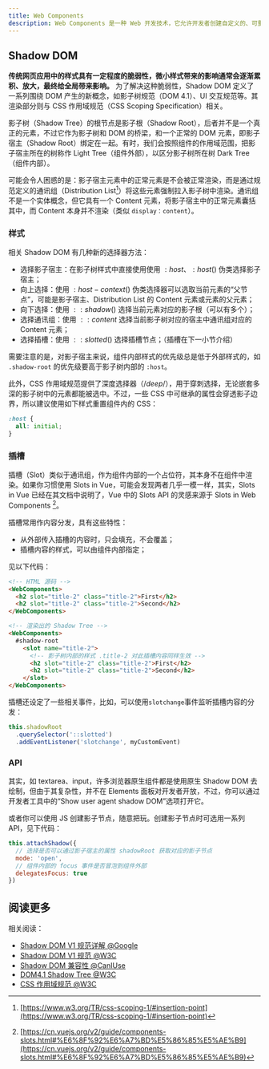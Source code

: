 ```yaml
---
title: Web Components
description: Web Components 是一种 Web 开发技术，它允许开发者创建自定义的、可重用的组件，这些组件可以在不同的 Web 应用中使用。
---
```


## Shadow DOM

**传统网页应用中的样式具有一定程度的脆弱性，微小样式带来的影响通常会逐渐累积、放大，最终给全局带来影响。** 为了解决这种脆弱性，Shadow DOM 定义了一系列围绕 DOM 产生的新概念，如影子树规范（DOM 4.1）、UI 交互规范等。其渲染部分则与 CSS 作用域规范（CSS Scoping Specification）相关。

影子树（Shadow Tree）的根节点是影子根（Shadow Root），后者并不是一个真正的元素，不过它作为影子树和 DOM 的桥梁，和一个正常的 DOM 元素，即影子宿主（Shadow Root）绑定在一起。有时，我们会按照组件的作用域范围，把影子宿主所在的树称作 Light Tree（组件外部），以区分影子树所在树 Dark Tree（组件内部）。

可能会令人困惑的是：影子宿主元素中的正常元素是不会被正常渲染，而是通过规范定义的通讯组（Distribution List[^distribution-list]）将这些元素强制拉入影子树中渲染。通讯组不是一个实体概念，但它具有一个 Content 元素，将影子宿主中的正常元素囊括其中，而 Content 本身并不渲染（类似 `display：content`）。

[^distribution-list]: [https://www.w3.org/TR/css-scoping-1/#insertion-point](https://www.w3.org/TR/css-scoping-1/#insertion-point)

### 样式

相关 Shadow DOM 有几种新的选择器方法：

* 选择影子宿主：在影子树样式中直接使用使用 $:host$、$:host()$ 伪类选择影子宿主；
* 向上选择：使用 $:host-context()$ 伪类选择器可以选取当前元素的“父节点”，可能是影子宿主、Distribution List 的 Content 元素或元素的父元素；
* 向下选择：使用 $::shadow()$ 选择当前元素对应的影子根（可以有多个）；
* 选择通讯组：使用 $::content$ 选择当前影子树对应的宿主中通讯组对应的 Content 元素；
* 选择插槽：使用 $::slotted()$ 选择插槽节点；（插槽在下一小节介绍）

需要注意的是，对影子宿主来说，组件内部样式的优先级总是低于外部样式的，如 `.shadow-root` 的优先级要高于影子树内部的 `:host`。

此外，CSS 作用域规范提供了深度选择器（$/deep/$），用于穿刺选择，无论嵌套多深的影子树中的元素都能被选中。不过，一些 CSS 中可继承的属性会穿透影子边界，所以建议使用如下样式重置组件内的 CSS：

```css
:host {
  all: initial;
}
```

### 插槽

插槽（Slot）类似于通讯组，作为组件内部的一个占位符，其本身不在组件中渲染。如果你习惯使用 Slots in Vue，可能会发现两者几乎一模一样，其实，Slots in Vue 已经在其文档中说明了，Vue 中的 Slots API 的灵感来源于 Slots in Web Components [^slosts-salute]。

[^slosts-salute]: [https://cn.vuejs.org/v2/guide/components-slots.html#%E6%8F%92%E6%A7%BD%E5%86%85%E5%AE%B9](https://cn.vuejs.org/v2/guide/components-slots.html#%E6%8F%92%E6%A7%BD%E5%86%85%E5%AE%B9)

插槽常用作内容分发，具有这些特性：

* 从外部传入插槽的内容时，只会填充，不会覆盖；
* 插槽内容的样式，可以由组件内部指定；

见以下代码：

```html
<!-- HTML 源码 -->
<WebComponents>
  <h2 slot="title-2" class="title-2">First</h2>
  <h2 slot="title-2" class="title-2">Second</h2>
</WebComponents>

<!-- 渲染出的 Shadow Tree -->
<WebComponents>
  #shadow-root
    <slot name="title-2">
      <!-- 影子树内部的样式 .title-2 对此插槽内容同样生效 -->
      <h2 slot="title-2" class="title-2">First</h2>
      <h2 slot="title-2" class="title-2">Second</h2>
    </slot>
</WebComponents>
```

插槽还设定了一些相关事件，比如，可以使用`slotchange`事件监听插槽内容的分发：

```js
this.shadowRoot
  .querySelector('::slotted')
  .addEventListener('slotchange', myCustomEvent)
```

### API

其实，如 textarea、input，许多浏览器原生组件都是使用原生 Shadow DOM 去绘制，但由于其复杂性，并不在 Elements 面板对开发者开放，不过，你可以通过开发者工具中的“Show user agent shadow DOM”选项打开它。

或者你可以使用 JS 创建影子节点，随意把玩。创建影子节点时可选用一系列 API，见下代码：

```js
this.attachShadow({
  // 选择是否可以通过影子宿主的属性 shadowRoot 获取对应的影子节点
  mode: 'open',
  // 组件内部的 focus 事件是否冒泡到组件外部
  delegatesFocus: true
})
```

## 阅读更多

相关阅读：

* [Shadow DOM V1 规范详解 @Google](https://developers.google.com/web/fundamentals/web-components/shadowdom#top_of_page)
* [Shadow DOM V1 规范 @W3C](https://www.w3.org/TR/2018/NOTE-shadow-dom-20180301/)
* [Shadow DOM 兼容性 @CanIUse](https://www.caniuse.com/shadowdomv1)
* [DOM4.1 Shadow Tree @W3C](https://www.w3.org/TR/dom41/#shadow-trees)
* [CSS 作用域规范 @W3C](https://www.w3.org/TR/css-scoping-1/#shadow-dom)
